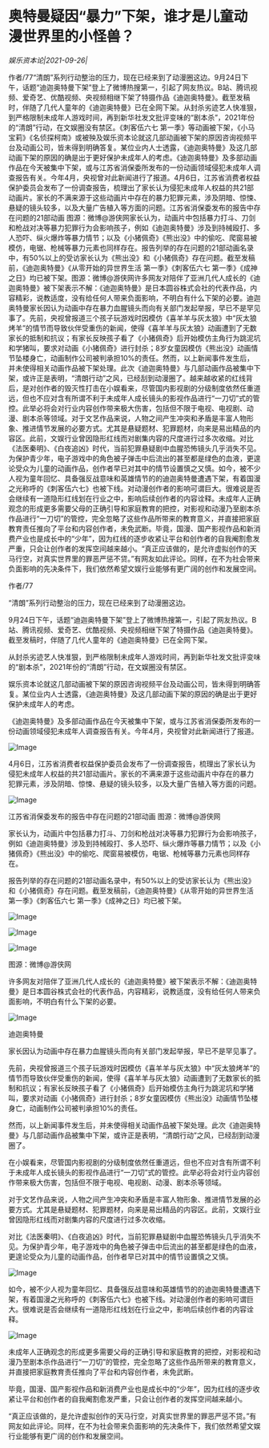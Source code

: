 # 奥特曼疑因“暴力”下架，谁才是儿童动漫世界里的小怪兽？

*娱乐资本论|2021-09-26|*

作者/77“清朗”系列行动整治的压力，现在已经来到了动漫圈这边。9月24日下午，话题“迪迦奥特曼下架”登上了微博热搜第一，引起了网友热议。B站、腾讯视频、爱奇艺、优酷视频、央视频相继下架了特摄作品《迪迦奥特曼》。截至发稿时，伴随了几代人童年的《迪迦奥特曼》已在全网下架。从封杀劣迹艺人快准狠，到严格限制未成年人游戏时间，再到新华社发文批评变味的“剧本杀”，2021年份的“清朗”行动，在文娱圈没有禁区。《刺客伍六七 第一季》等动画被下架，《小马宝莉》《名侦探柯南》或被殃及娱乐资本论就这几部动画被下架的原因咨询视频平台及动画公司，皆未得到明确答复。某位业内人士透露，《迪迦奥特曼》及这几部动画下架的原因的确是出于更好保护未成年人的考虑。《迪迦奥特曼》及多部动画作品在今天被集中下架，或与江苏省消保委所发布的一份动画领域侵犯未成年人调查报告有关。今年4月，央视曾对此新闻进行了报道。4月6日，江苏省消费者权益保护委员会发布了一份调查报告，梳理出了家长认为侵犯未成年人权益的共21部动画片。家长的不满来源于这些动画片中存在的暴力犯罪元素，涉及阴暗、惊悚、悬疑的镜头较多，以及大量广告植入等方面的问题。江苏省消保委发布的报告中存在问题的21部动画 图源：微博@游侠网家长认为，动画片中包括暴力打斗、刀剑和枪战对决等暴力犯罪行为会影响孩子，例如《迪迦奥特曼》涉及到持械殴打、多人恐吓、纵火爆炸等暴力情节；以及《小猪佩奇》《熊出没》中的偷吃、爬窗易被模仿，电锯、枪械等暴力元素也同样存在。报告列举的存在问题的21部动画名录中，有50%以上的受访家长认为《熊出没》和《小猪佩奇》存在问题。截至发稿前，《迪迦奥特曼》《从零开始的异世界生活 第一季》《刺客伍六七 第一季》《成神之日》均已被下架。图源：微博@游侠网许多网友对陪伴了亚洲几代人成长的《迪迦奥特曼》被下架表示不解：《迪迦奥特曼》是日本圆谷株式会社的代表作品，内容精彩，说教适度，没有给任何人带来负面影响，不明白有什么下架的必要。迪迦奥特曼家长因认为动画中存在暴力血腥镜头而向有关部门发起举报，早已不是罕见事了。先前，央视曾报道三个孩子玩游戏时因模仿《喜羊羊与灰太狼》中“灰太狼烤羊”的情节而导致伙伴受重伤的新闻，使得《喜羊羊与灰太狼》动画遭到了无数家长的抵制和抗议；有家长反映孩子看了《小猪佩奇》后开始模仿主角行为跳泥坑和学猪叫，要求对动画《小猪佩奇》进行封杀；8岁女童因模仿《熊出没》动画情节坠楼身亡，动画制作公司被判承担10%的责任。然而，以上新闻事件发生后，并未使得相关动画作品被下架处理。此次《迪迦奥特曼》与几部动画作品被集中下架，或许正是表明，“清朗行动”之风，已经刮到动漫圈了。越来越收紧的红线背后，是对创作者的毁灭性打击在小娱看来，尽管国内影视剧的分级制度依然任重道远，但也不应对含有所谓不利于未成年人成长镜头的影视作品进行“一刀切”式的管控。此举必将会对行业内容创作带来极大伤害，包括但不限于电视、电视剧、动漫、剧本杀等领域。对于文艺作品来说，人物之间产生冲突和矛盾是丰富人物形象、推进情节发展的必要方式。尤其是悬疑题材、犯罪题材，向来是易出精品的内容区。此前，文娱行业曾因隐形红线而对剧集内容的尺度进行过多次收缩。对比《法医秦明》、《白夜追凶》时代，当前犯罪悬疑剧中血腥恐怖镜头几乎消失不见。为保护青少年，电子游戏中的角色被子弹击中后流出的甚至都是绿色的血液，更遑论受众为儿童的动画作品，创作者早已对其中的情节设置慎之又慎。如今，被不少人视为童年回忆、具备强反战意味和英雄情节的的迪迦奥特曼遭遇下架，有着国漫之光称呼的《刺客伍六七》也被下线。对动漫创作者的影响可谓巨大。很难说是否会继续有一道隐形红线划在行业之中，影响后续创作者的内容诠释。未成年人正确观念的形成更多需要父母的正确引导和家庭教育的把控，对影视和动漫乃至剧本杀作品进行“一刀切”的管控，完全忽略了这些作品所带来的教育意义，并直接把家庭教育责任推向了平台和内容创作者，未免武断。毕竟，国漫、国产影视作品和新消费产业也是成长中的“少年”，因为红线的逐步收紧让平台和创作者的自我阉割愈发严重，只会让创作者的发挥空间越来越小。“真正应该做的，是允许虚拟创作的天马行空，对真实世界里的罪恶严惩不贷。”有网友如此评论。同样，在不为社会带来负面影响的先决条件下，我们依然希望文娱行业能够有更广阔的创作和发展空间。

作者/77

“清朗”系列行动整治的压力，现在已经来到了动漫圈这边。

9月24日下午，话题“迪迦奥特曼下架”登上了微博热搜第一，引起了网友热议。B站、腾讯视频、爱奇艺、优酷视频、央视频相继下架了特摄作品《迪迦奥特曼》。截至发稿时，伴随了几代人童年的《迪迦奥特曼》已在全网下架。

从封杀劣迹艺人快准狠，到严格限制未成年人游戏时间，再到新华社发文批评变味的“剧本杀”，2021年份的“清朗”行动，在文娱圈没有禁区。

娱乐资本论就这几部动画被下架的原因咨询视频平台及动画公司，皆未得到明确答复。某位业内人士透露，《迪迦奥特曼》及这几部动画下架的原因的确是出于更好保护未成年人的考虑。

《迪迦奥特曼》及多部动画作品在今天被集中下架，或与江苏省消保委所发布的一份动画领域侵犯未成年人调查报告有关。今年4月，央视曾对此新闻进行了报道。

![Image](https://p6-tt.byteimg.com/origin/pgc-image/ac4629b1740c490080d90a8fc12421be.png?from=pc)

4月6日，江苏省消费者权益保护委员会发布了一份调查报告，梳理出了家长认为侵犯未成年人权益的共21部动画片。家长的不满来源于这些动画片中存在的暴力犯罪元素，涉及阴暗、惊悚、悬疑的镜头较多，以及大量广告植入等方面的问题。

![Image](https://p1-tt.byteimg.com/origin/pgc-image/64ff2d63193f40d4914bbb41b918dea5.png?from=pc)

江苏省消保委发布的报告中存在问题的21部动画 图源：微博@游侠网

家长认为，动画片中包括暴力打斗、刀剑和枪战对决等暴力犯罪行为会影响孩子，例如《迪迦奥特曼》涉及到持械殴打、多人恐吓、纵火爆炸等暴力情节；以及《小猪佩奇》《熊出没》中的偷吃、爬窗易被模仿，电锯、枪械等暴力元素也同样存在。

报告列举的存在问题的21部动画名录中，有50%以上的受访家长认为《熊出没》和《小猪佩奇》存在问题。截至发稿前，《迪迦奥特曼》《从零开始的异世界生活 第一季》《刺客伍六七 第一季》《成神之日》均已被下架。

![Image](https://p3-tt.byteimg.com/origin/pgc-image/ce4650a4de624d7bbfd0f7a5e28443fb?from=pc)

![Image](https://p3-tt.byteimg.com/origin/pgc-image/513ca946b8b74750b753102b24099f08?from=pc)

![Image](https://p3-tt.byteimg.com/origin/pgc-image/10fc76135c5643468ec3a172b537b090?from=pc)

图源：微博@游侠网

许多网友对陪伴了亚洲几代人成长的《迪迦奥特曼》被下架表示不解：《迪迦奥特曼》是日本圆谷株式会社的代表作品，内容精彩，说教适度，没有给任何人带来负面影响，不明白有什么下架的必要。

![Image](https://p3-tt.byteimg.com/origin/pgc-image/c111313a7be24197a96cc0185ee05818.png?from=pc)

迪迦奥特曼

家长因认为动画中存在暴力血腥镜头而向有关部门发起举报，早已不是罕见事了。

先前，央视曾报道三个孩子玩游戏时因模仿《喜羊羊与灰太狼》中“灰太狼烤羊”的情节而导致伙伴受重伤的新闻，使得《喜羊羊与灰太狼》动画遭到了无数家长的抵制和抗议；有家长反映孩子看了《小猪佩奇》后开始模仿主角行为跳泥坑和学猪叫，要求对动画《小猪佩奇》进行封杀；8岁女童因模仿《熊出没》动画情节坠楼身亡，动画制作公司被判承担10%的责任。

然而，以上新闻事件发生后，并未使得相关动画作品被下架处理。此次《迪迦奥特曼》与几部动画作品被集中下架，或许正是表明，“清朗行动”之风，已经刮到动漫圈了。

在小娱看来，尽管国内影视剧的分级制度依然任重道远，但也不应对含有所谓不利于未成年人成长镜头的影视作品进行“一刀切”式的管控。此举必将会对行业内容创作带来极大伤害，包括但不限于电视、电视剧、动漫、剧本杀等领域。

对于文艺作品来说，人物之间产生冲突和矛盾是丰富人物形象、推进情节发展的必要方式。尤其是悬疑题材、犯罪题材，向来是易出精品的内容区。此前，文娱行业曾因隐形红线而对剧集内容的尺度进行过多次收缩。

对比《法医秦明》、《白夜追凶》时代，当前犯罪悬疑剧中血腥恐怖镜头几乎消失不见。为保护青少年，电子游戏中的角色被子弹击中后流出的甚至都是绿色的血液，更遑论受众为儿童的动画作品，创作者早已对其中的情节设置慎之又慎。

![Image](https://p6-tt.byteimg.com/origin/pgc-image/7314c93e2f1847a3a6f1a9ef53dd37ac.png?from=pc)

如今，被不少人视为童年回忆、具备强反战意味和英雄情节的的迪迦奥特曼遭遇下架，有着国漫之光称呼的《刺客伍六七》也被下线。对动漫创作者的影响可谓巨大。很难说是否会继续有一道隐形红线划在行业之中，影响后续创作者的内容诠释。

![Image](https://p3-tt.byteimg.com/origin/pgc-image/d3bda414dfb544d19c7d92b1f0154eaa.png?from=pc)

未成年人正确观念的形成更多需要父母的正确引导和家庭教育的把控，对影视和动漫乃至剧本杀作品进行“一刀切”的管控，完全忽略了这些作品所带来的教育意义，并直接把家庭教育责任推向了平台和内容创作者，未免武断。

毕竟，国漫、国产影视作品和新消费产业也是成长中的“少年”，因为红线的逐步收紧让平台和创作者的自我阉割愈发严重，只会让创作者的发挥空间越来越小。

“真正应该做的，是允许虚拟创作的天马行空，对真实世界里的罪恶严惩不贷。”有网友如此评论。同样，在不为社会带来负面影响的先决条件下，我们依然希望文娱行业能够有更广阔的创作和发展空间。

